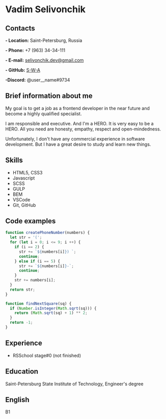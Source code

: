 # Vadim Selivonchik

## Contacts

**- Location:** Saint-Petersburg, Russia

**- Phone:** +7 (963) 34-34-111

**- E-mail:** selivonchik.dev@gmail.com

**- GitHub:** [S-W-A](https://github.com/S-W-A)

**-Discord:** @user__name#9734

## Brief information about me

My goal is to get a job as a frontend developer in the near future and become a highly qualified specialist.

I am responsible and executive. And I'm a HERO. It is very easy to be a HERO. All you need are honesty, empathy, respect and open-mindedness.

Unfortunately, I don't have any commercial experience in software development. But I have a great desire to study and learn new things. 

## Skills

- HTML5, CSS3
- Javascript
- SCSS
- GULP
- BEM
- VSCode
- Git, GitHub


## Code examples

``` javascript
function createPhoneNumber(numbers) {
  let str = '(';
  for (let i = 0; i <= 9; i ++) {
    if (i == 2) {
      str += `${numbers[i]}) `;
      continue;
    } else if (i == 5) {
      str += `${numbers[i]}-`;
      continue;
    }
    str += numbers[i];
  }
  return str;
}
```

``` javascript
function findNextSquare(sq) {
  if (Number.isInteger(Math.sqrt(sq))) {
    return (Math.sqrt(sq) + 1) ** 2;
  }
  return -1;
}
```
## Experience

- RSSchool stage#0 (not finished)

## Education

Saint-Petersburg State Institute of Technology, Engineer's degree

## English

B1
